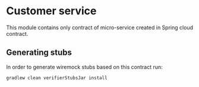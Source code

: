 # Customer service

This module contains only contract of micro-service created in Spring cloud contract.

## Generating stubs
In order to generate wiremock stubs based on this contract run:
```bash
gradlew clean verifierStubsJar install
```